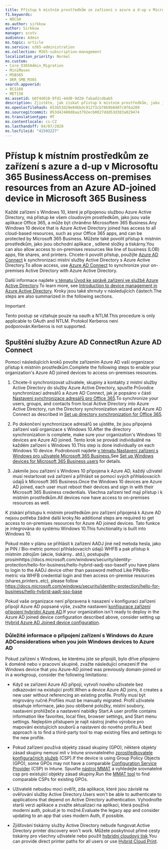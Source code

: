 ```yaml
---
title: Přístup k místním prostředkům ze zařízení s azure a d-up v Microsoftu 365 Business
f1.keywords:
- NOCSH
ms.author: sirkkuw
author: Sirkkuw
manager: scotv
audience: Admin
ms.topic: article
ms.service: o365-administration
ms.collection: M365-subscription-management
localization_priority: Normal
ms.custom:
- Core_O365Admin_Migration
- MiniMaven
- MSB365
- OKR_SMB_M365
search.appverid:
- BCS160
- MET150
ms.assetid: b0f4d010-9fd1-44d0-9d20-fabad2cdbab5
description: Zjistěte, jak získat přístup k místním prostředkům, jako jsou obchodní aplikace, sdílené složky a tiskárny z Azure Active Directory, které se připojilo k zařízení s Windows 10.
ms.openlocfilehash: 653b53d29e84bbdc91273cb78b9b8407c0f6a209
ms.sourcegitcommit: 053d42480d8aa3792ecb0027ddd53d383a029474
ms.translationtype: MT
ms.contentlocale: cs-CZ
ms.lasthandoff: 04/07/2020
ms.locfileid: "41593227"
---
```

# <a name="access-on-premises-resources-from-an-azure-ad-joined-device-in-microsoft-365-business"></a><span data-ttu-id="30391-103">Přístup k místním prostředkům ze zařízení s azure a d-up v Microsoftu 365 Business</span><span class="sxs-lookup"><span data-stu-id="30391-103">Access on-premises resources from an Azure AD-joined device in Microsoft 365 Business</span></span>

<span data-ttu-id="30391-104">Každé zařízení s Windows 10, které je připojenou službou Azure Active Directory, má přístup ke všem cloudovým prostředkům, jako jsou vaše aplikace Office 365, a může být chráněno Microsoftem 365 Business.</span><span class="sxs-lookup"><span data-stu-id="30391-104">Any Windows 10 device that is Azure Active Directory joined has access to all cloud-based resources, such as your Office 365 apps, and can be protected by Microsoft 365 Business.</span></span> <span data-ttu-id="30391-105">Můžete také povolit přístup k místním prostředkům, jako jsou obchodní aplikace , sdílené složky a tiskárny.</span><span class="sxs-lookup"><span data-stu-id="30391-105">You can also allow access to on-premises resources like line of business (LOB) apps, file shares, and printers.</span></span> <span data-ttu-id="30391-106">Chcete-li povolit přístup, použijte [Azure AD Connect](https://docs.microsoft.com/azure/active-directory/connect/active-directory-aadconnect) k synchronizaci místní služby Active Directory s Azure Active Directory.</span><span class="sxs-lookup"><span data-stu-id="30391-106">To allow access, use [Azure AD Connect](https://docs.microsoft.com/azure/active-directory/connect/active-directory-aadconnect) to synchronize your on-premises Active Directory with Azure Active Directory.</span></span> 

<span data-ttu-id="30391-107">Další informace najdete [v tématu Úvod ke správě zařízení ve službě Azure Active Directory](https://docs.microsoft.com/azure/active-directory/device-management-introduction).</span><span class="sxs-lookup"><span data-stu-id="30391-107">To learn more, see [Introduction to device management in Azure Active Directory](https://docs.microsoft.com/azure/active-directory/device-management-introduction).</span></span>
<span data-ttu-id="30391-108">Kroky jsou také shrnuty v následujících částech.</span><span class="sxs-lookup"><span data-stu-id="30391-108">The steps are also summarized in the following sections.</span></span>

> [!IMPORTANT]
> <span data-ttu-id="30391-109">Tento postup se vztahuje pouze na oauth a NTLM.</span><span class="sxs-lookup"><span data-stu-id="30391-109">This procedure is only applicable to OAuth and NTLM.</span></span> <span data-ttu-id="30391-110">Protokol Kerberos není podporován.</span><span class="sxs-lookup"><span data-stu-id="30391-110">Kerberos is not supported.</span></span>
 
## <a name="run-azure-ad-connect"></a><span data-ttu-id="30391-111">Spuštění služby Azure AD Connect</span><span class="sxs-lookup"><span data-stu-id="30391-111">Run Azure AD Connect</span></span>

<span data-ttu-id="30391-112">Pomocí následujících kroků povolte zařízením Azure AD vaší organizace přístup k místním prostředkům.</span><span class="sxs-lookup"><span data-stu-id="30391-112">Complete the following steps to enable your organization's Azure AD joined devices to access on-premises resources.</span></span>
  
1. <span data-ttu-id="30391-113">Chcete-li synchronizovat uživatele, skupiny a kontakty z místní služby Active Directory do služby Azure Active Directory, spusťte Průvodce synchronizací adresářů a Azure AD Connect, jak je popsáno v části [Nastavení synchronizace adresářů pro Office 365](https://support.office.com/article/1b3b5318-6977-42ed-b5c7-96fa74b08846).</span><span class="sxs-lookup"><span data-stu-id="30391-113">To synchronize your users, groups, and contacts from local Active Directory into Azure Active Directory, run the Directory synchronization wizard and Azure AD Connect as described in [Set up directory synchronization for Office 365](https://support.office.com/article/1b3b5318-6977-42ed-b5c7-96fa74b08846).</span></span>
    
2. <span data-ttu-id="30391-114">Po dokončení synchronizace adresářů se ujistěte, že jsou připojená zařízení vaší organizace s Windows 10.</span><span class="sxs-lookup"><span data-stu-id="30391-114">After the directory synchronization is complete, make sure your organization's Windows 10 devices are Azure AD joined.</span></span> <span data-ttu-id="30391-115">Tento krok se provádí individuálně na každém zařízení s Windows 10.</span><span class="sxs-lookup"><span data-stu-id="30391-115">This step is done individually on each Windows 10 device.</span></span> <span data-ttu-id="30391-116">Podrobnosti najdete [v tématu Nastavení zařízení s Windows pro uživatele Microsoft 365 Business.](set-up-windows-devices.md)</span><span class="sxs-lookup"><span data-stu-id="30391-116">See [Set up Windows devices for Microsoft 365 Business users](set-up-windows-devices.md) for details.</span></span> 
    
3. <span data-ttu-id="30391-117">Jakmile jsou zařízení s Windows 10 připojena k Azure AD, každý uživatel musí restartovat svá zařízení a přihlásit se pomocí svých přihlašovacích údajů k Microsoft 365 Business.</span><span class="sxs-lookup"><span data-stu-id="30391-117">Once the Windows 10 devices are Azure AD joined, each user must reboot their devices and sign in with their Microsoft 365 Business credentials.</span></span> <span data-ttu-id="30391-118">Všechna zařízení teď mají přístup i k místním prostředkům.</span><span class="sxs-lookup"><span data-stu-id="30391-118">All devices now have access to on-premises resources as well.</span></span>
    
<span data-ttu-id="30391-119">K získání přístupu k místním prostředkům pro zařízení připojená k Azure AD nejsou potřeba žádné další kroky.</span><span class="sxs-lookup"><span data-stu-id="30391-119">No additional steps are required to get access to on-premises resources for Azure AD joined devices.</span></span> <span data-ttu-id="30391-120">Tato funkce je integrována do systému Windows 10.</span><span class="sxs-lookup"><span data-stu-id="30391-120">This functionality is built into Windows 10.</span></span> 

<span data-ttu-id="30391-121">Pokud máte v plánu se přihlásit k zařízení AADJ jiné než metoda hesla, jako je PIN / Bio-metric pomocí přihlašovacích údajů WHFB a pak přístup k místním zdrojům (akcie, tiskárny.. atd.), postupujte prosímhttps://docs.microsoft.com/windows/security/identity-protection/hello-for-business/hello-hybrid-aadj-sso-base</span><span class="sxs-lookup"><span data-stu-id="30391-121">If you have plans to login to the AADJ device other than password method Like PIN/Bio-metric via WHFB credential login and then access on-premise resources (shares,printers..etc), please follow https://docs.microsoft.com/windows/security/identity-protection/hello-for-business/hello-hybrid-aadj-sso-base</span></span>
  
<span data-ttu-id="30391-122">Pokud vaše organizace není připravena k nasazení v konfiguraci zařízení připojil Azure AD popsané výše, zvažte nastavení [konfigurace zařízení připojení hybridní Azure AD](manage-windows-devices.md).</span><span class="sxs-lookup"><span data-stu-id="30391-122">If your organization isn't ready to deploy in the Azure AD joined device configuration described above, consider setting up [Hybrid Azure AD Joined device configuration](manage-windows-devices.md).</span></span>
  
### <a name="considerations-when-you-join-windows-devices-to-azure-ad"></a><span data-ttu-id="30391-123">Důležité informace o připojení zařízení s Windows do Azure AD</span><span class="sxs-lookup"><span data-stu-id="30391-123">Considerations when you join Windows devices to Azure AD</span></span>

<span data-ttu-id="30391-124">Pokud zařízení s Windows, ke kterému jste se připojili, bylo dříve připojeno k doméně nebo v pracovní skupině, zvažte následující omezení:</span><span class="sxs-lookup"><span data-stu-id="30391-124">If the Windows device that you Azure-AD joined was previously domain-joined or in a workgroup, consider the following limitations:</span></span>
  
- <span data-ttu-id="30391-125">Když se zařízení Azure AD připojí, vytvoří nového uživatele bez odkazování na existující profil.</span><span class="sxs-lookup"><span data-stu-id="30391-125">When a device Azure AD joins, it creates a new user without referencing an existing profile.</span></span> <span data-ttu-id="30391-126">Profily musí být migrovány ručně.</span><span class="sxs-lookup"><span data-stu-id="30391-126">Profiles must be manually migrated.</span></span> <span data-ttu-id="30391-127">Profil uživatele obsahuje informace, jako jsou oblíbené položky, místní soubory, nastavení prohlížeče a nastavení nabídky Start.</span><span class="sxs-lookup"><span data-stu-id="30391-127">A user profile contains information like favorites, local files, browser settings, and Start menu settings.</span></span> <span data-ttu-id="30391-128">Nejlepším přístupem je najít nástroj jiného výrobce pro mapování existujících souborů a nastavení do nového profilu.</span><span class="sxs-lookup"><span data-stu-id="30391-128">A best approach is to find a third-party tool to map existing files and settings to the new profile.</span></span>

- <span data-ttu-id="30391-129">Pokud zařízení používá objekty zásad skupiny (GPO), některé objekty zásad skupiny nemusí mít v Intune srovnatelného [zprostředkovatele konfiguračních služeb](https://docs.microsoft.com/windows/configuration/provisioning-packages/how-it-pros-can-use-configuration-service-providers) (CSP).</span><span class="sxs-lookup"><span data-stu-id="30391-129">If the device is using Group Policy Objects (GPO), some GPOs may not have a comparable [Configuration Service Provider](https://docs.microsoft.com/windows/configuration/provisioning-packages/how-it-pros-can-use-configuration-service-providers) (CSP) in Intune.</span></span> <span data-ttu-id="30391-130">Spusťte [nástroj MMAT](https://www.microsoft.com/download/details.aspx?id=45520) a vyhledejte srovnatelné csp pro existující objekty zásad skupiny.</span><span class="sxs-lookup"><span data-stu-id="30391-130">Run the [MMAT tool](https://www.microsoft.com/download/details.aspx?id=45520) to find comparable CSPs for existing GPOs.</span></span>

- <span data-ttu-id="30391-131">Uživatelé nebudou moci ověřit, zda aplikace, které jsou závislé na ověřování služby Active Directory.</span><span class="sxs-lookup"><span data-stu-id="30391-131">Users won't be able to authenticate to applications that depend on Active Directory authentication.</span></span> <span data-ttu-id="30391-132">Vyhodnoťte starší verzi aplikace a zvažte aktualizaci na aplikaci, která používá moderní auth, pokud je to možné.</span><span class="sxs-lookup"><span data-stu-id="30391-132">Evaluate the legacy app and consider updating to an app that uses modern Auth, if possible.</span></span>

- <span data-ttu-id="30391-133">Zjišťování tiskárny služby Active Directory nebude fungovat.</span><span class="sxs-lookup"><span data-stu-id="30391-133">Active Directory printer discovery won't work.</span></span> <span data-ttu-id="30391-134">Můžete poskytnout přímé cesty tiskárny pro všechny uživatele nebo použít [hybridní cloudový tisk](https://docs.microsoft.com/windows-server/administration/hybrid-cloud-print/hybrid-cloud-print-deploy).</span><span class="sxs-lookup"><span data-stu-id="30391-134">You can provide direct printer paths for all users or use [Hybrid Cloud Print](https://docs.microsoft.com/windows-server/administration/hybrid-cloud-print/hybrid-cloud-print-deploy).</span></span>
